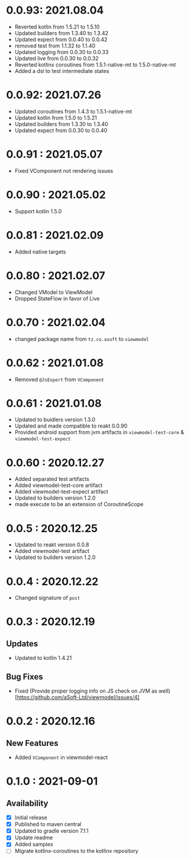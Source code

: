 # 0.0.93: 2021.08.04
- Reverted kotlin from 1.5.21 to 1.5.10
- Updated builders from 1.3.40 to 1.3.42
- Updated expect from 0.0.40 to 0.0.42
- removed test from 1.1.32 to 1.1.40
- Updated logging from 0.0.30 to 0.0.33
- Updated live from 0.0.30 to 0.0.32
- Reverted kotlinx coroutines from 1.5.1-native-mt to 1.5.0-native-mt
- Added a dsl to test intermediate states

# 0.0.92: 2021.07.26

- Updated coroutines from 1.4.3 to 1.5.1-native-mt
- Updated kotlin from 1.5.0 to 1.5.21
- Updated builders from 1.3.30 to 1.3.40
- Updated expect from 0.0.30 to 0.0.40

# 0.0.91 : 2021.05.07

- Fixed VComponent not rendering issues

# 0.0.90 : 2021.05.02

- Support kotlin 1.5.0

# 0.0.81 : 2021.02.09

- Added native targets

# 0.0.80 : 2021.02.07

- Changed VModel to ViewModel
- Dropped StateFlow in favor of Live

# 0.0.70 : 2021.02.04

- changed package name from `tz.co.asoft` to `viewmodel`

# 0.0.62 : 2021.01.08

- Removed `@JsExport` from `VComponent`

# 0.0.61 : 2021.01.08

- Updated to buidlers version 1.3.0
- Updated and made compatible to reakt 0.0.90
- Provided android support from jvm artifacts in `viewmodel-test-core` & `viewmodel-test-expect`

# 0.0.60 : 2020.12.27

- Added separated test artifacts
- Added viewmodel-test-core artifact
- Added viewmodel-test-expect artifact
- Updated to builders version 1.2.0
- made execute to be an extension of CoroutineScope

# 0.0.5 : 2020.12.25

- Updated to reakt version 0.0.8
- Added viewmodel-test artifact
- Updated to builders version 1.2.0

# 0.0.4 : 2020.12.22

- Changed signature of `post`

# 0.0.3 : 2020.12.19

## Updates

- Updated to kotlin 1.4.21

## Bug Fixes

- Fixed (Provide proper logging info on JS check on JVM as well)[https://github.com/aSoft-Ltd/viewmodel/issues/4]

# 0.0.2 : 2020.12.16

## New Features

- Added `VComponent` in viewmodel-react

# 0.1.0 : 2021-09-01

## Availability

- [x] Initial release
- [x] Published to maven central
- [x] Updated to gradle version 7.1.1
- [x] Update readme
- [x] Added samples
- [ ] Migrate kotlinx-coroutines to the kotlinx repository
